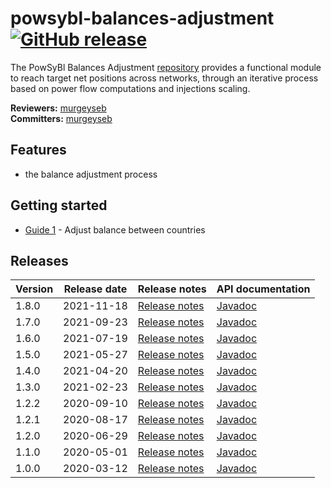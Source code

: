 # powsybl-balances-adjustment [![GitHub release](https://img.shields.io/github/release/powsybl/powsybl-balances-adjustment.svg?sort=semver)](https://github.com/powsybl/powsybl-balances-adjustment/releases/)
The PowSyBl Balances Adjustment [repository](https://github.com/powsybl/powsybl-balances-adjustment) provides a functional module to reach target net positions across networks, through an iterative process based on power flow computations and injections scaling.

**Reviewers:** [murgeyseb](https://github.com/murgeyseb)  
**Committers:** [murgeyseb](https://github.com/murgeyseb)

## Features

- the balance adjustment process

## Getting started

- [Guide 1]() - Adjust balance between countries

## Releases

| Version | Release date | Release notes | API documentation |
| ------- | ------------ | ------------- | ----------------- |
| 1.8.0 | 2021-11-18 | [Release notes](https://github.com/powsybl/powsybl-balances-adjustment/releases/tag/v1.8.0) | [Javadoc](https://javadoc.io/doc/com.powsybl/powsybl-balances-adjustment/1.8.0/index.html) |
| 1.7.0 | 2021-09-23 | [Release notes](https://github.com/powsybl/powsybl-balances-adjustment/releases/tag/v1.7.0) | [Javadoc](https://javadoc.io/doc/com.powsybl/powsybl-balances-adjustment/1.7.0/index.html) |
| 1.6.0 | 2021-07-19 | [Release notes](https://github.com/powsybl/powsybl-balances-adjustment/releases/tag/v1.6.0) | [Javadoc](https://javadoc.io/doc/com.powsybl/powsybl-balances-adjustment/1.6.0/index.html) |
| 1.5.0 | 2021-05-27 | [Release notes](https://github.com/powsybl/powsybl-balances-adjustment/releases/tag/v1.5.0) | [Javadoc](https://javadoc.io/doc/com.powsybl/powsybl-balances-adjustment/1.5.0/index.html) |
| 1.4.0 | 2021-04-20 | [Release notes](https://github.com/powsybl/powsybl-balances-adjustment/releases/tag/v1.4.0) | [Javadoc](https://javadoc.io/doc/com.powsybl/powsybl-balances-adjustment/1.4.0/index.html) |
| 1.3.0 | 2021-02-23 | [Release notes](https://github.com/powsybl/powsybl-balances-adjustment/releases/tag/v1.3.0) | [Javadoc](https://javadoc.io/doc/com.powsybl/powsybl-balances-adjustment/1.3.0/index.html) |
| 1.2.2 | 2020-09-10 | [Release notes](https://github.com/powsybl/powsybl-balances-adjustment/releases/tag/v1.2.2) | [Javadoc](https://javadoc.io/doc/com.powsybl/powsybl-balances-adjustment/1.2.2/index.html) |
| 1.2.1 | 2020-08-17 | [Release notes](https://github.com/powsybl/powsybl-balances-adjustment/releases/tag/v1.2.1) | [Javadoc](https://javadoc.io/doc/com.powsybl/powsybl-balances-adjustment/1.2.1/index.html) |
| 1.2.0 | 2020-06-29 | [Release notes](https://github.com/powsybl/powsybl-balances-adjustment/releases/tag/v1.2.0) | [Javadoc](https://javadoc.io/doc/com.powsybl/powsybl-balances-adjustment/1.2.0/index.html) |
| 1.1.0 | 2020-05-01 | [Release notes](https://github.com/powsybl/powsybl-balances-adjustment/releases/tag/v1.1.0) | [Javadoc](https://javadoc.io/doc/com.powsybl/powsybl-balances-adjustment/1.1.0/index.html) |
| 1.0.0 | 2020-03-12 | [Release notes](https://github.com/powsybl/powsybl-balances-adjustment/releases/tag/v1.0.0) | [Javadoc](https://javadoc.io/doc/com.powsybl/powsybl-balances-adjustment/1.0.0/index.html) |
